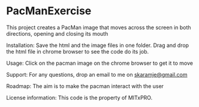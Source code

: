 # PacManExercise
This project creates a PacMan image that moves across the screen in both directions, opening and closing its mouth

Installation: Save the html and the image files in one folder.  Drag and drop the html file in chrome browser to see the code do its job.

Usage: Click on the pacman image on the chrome browser to get it to move

Support: For any questions, drop an email to me on skaramje@gmail.com  

Roadmap: The aim is to make the pacman interact with the user

License information: This code is the property of MITxPRO.  
